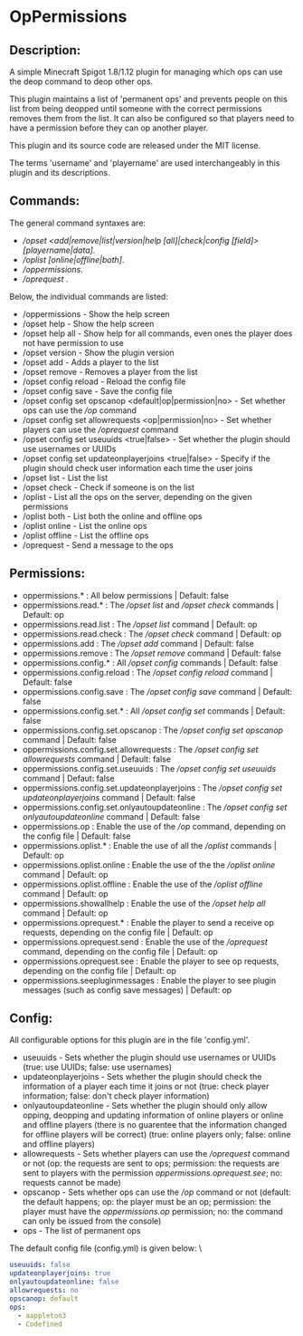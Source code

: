# OpPermissions
## Description: 
A simple Minecraft Spigot 1.8/1.12 plugin for managing which ops can use the deop command to deop other ops. 

This plugin maintains a list of 'permanent ops' and prevents people on this list from being deopped until someone with the correct permissions removes them from the list. It can also be configured so that players need to have a permission before they can op another player. 

This plugin and its source code are released under the MIT license. 

The terms 'username' and 'playername' are used interchangeably in this plugin and its descriptions. 

## Commands: 
The general command syntaxes are: 
 - */opset <add|remove|list|version|help [all]|check|config <action> [field]> [playername|data]*. 
 - */oplist [online|offline|both]*. 
 - */oppermissions*. 
 - */oprequest <message>*. 
 
Below, the individual commands are listed: 
 - /oppermissions - Show the help screen 
 - /opset help - Show the help screen 
 - /opset help all - Show help for all commands, even ones the player does not have permission to use 
 - /opset version - Show the plugin version 
 - /opset add <playername> - Adds a player to the list 
 - /opset remove <playername> - Removes a player from the list 
 - /opset config reload - Reload the config file 
 - /opset config save - Save the config file 
 - /opset config set opscanop <default|op|permission|no> - Set whether ops can use the */op* command 
 - /opset config set allowrequests <op|permission|no> - Set whether players can use the */oprequest* command 
 - /opset config set useuuids <true|false> - Set whether the plugin should use usernames or UUIDs 
 - /opset config set updateonplayerjoins <true|false> - Specify if the plugin should check user information each time the user joins 
 - /opset list - List the list 
 - /opset check <playername> - Check if someone is on the list 
 - /oplist - List all the ops on the server, depending on the given permissions 
 - /oplist both - List both the online and offline ops 
 - /oplist online - List the online ops 
 - /oplist offline - List the offline ops 
 - /oprequest <message> - Send a message to the ops 
  
## Permissions: 
 - oppermissions.* : All below permissions | Default: false 
 - oppermissions.read.* : The */opset list* and */opset check* commands | Default: op 
 - oppermissions.read.list : The */opset list* command | Default: op 
 - oppermissions.read.check : The */opset check* command | Default: op 
 - oppermissions.add : The */opset add* command | Default: false 
 - oppermissions.remove : The */opset remove* command | Default: false 
 - oppermissions.config.* : All */opset config* commands | Default: false 
 - oppermissions.config.reload : The */opset config reload* command | Default: false 
 - oppermissions.config.save : The */opset config save* command | Default: false 
 - oppermissions.config.set.* : All */opset config set* commands | Default: false 
 - oppermissions.config.set.opscanop : The */opset config set opscanop <value>* command | Default: false 
 - oppermissions.config.set.allowrequests : The */opset config set allowrequests <value>* command | Default: false 
 - oppermissions.config.set.useuuids : The */opset config set useuuids <value>* command | Defaut: false 
 - oppermissions.config.set.updateonplayerjoins : The */opset config set updateonplayerjoins <value>* command | Default: false 
 - oppermissions.config.set.onlyautoupdateonline : The */opset config set onlyautoupdateonline <value>* command | Default: false
 - oppermissions.op : Enable the use of the */op* command, depending on the config file | Default: false 
 - oppermissions.oplist.* : Enable the use of all the */oplist* commands | Default: op 
 - oppermissions.oplist.online : Enable the use of the the */oplist online* command | Default: op 
 - oppermissions.oplist.offline : Enable the use of the */oplist offline* command | Default: op 
 - oppermissions.showallhelp : Enable the use of the */opset help all* command | Default: op 
 - oppermissions.oprequest.* : Enable the player to send a receive op requests, depending on the config file | Default: op 
 - oppermissions.oprequest.send : Enable the use of the */oprequest <message>* command, depending on the config file | Default: op 
 - oppermissions.oprequest.see : Enable the player to see op requests, depending on the config file | Default: op 
 - oppermissions.seepluginmessages : Enable the player to see plugin messages (such as config save messages) | Default: op 

## Config: 
All configurable options for this plugin are in the file 'config.yml'. 
 - useuuids - Sets whether the plugin should use usernames or UUIDs (true: use UUIDs; false: use usernames) 
 - updateonplayerjoins - Sets whether the plugin should check the information of a player each time it joins or not (true: check player information; false: don't check player information) 
 - onlyautoupdateonline - Sets whether the plugin should only allow opping, deopping and updating information of online players or online and offline players (there is no guarentee that the information changed for offline players will be correct) (true: online players only; false: online and offline players) 
 - allowrequests - Sets whether players can use the */oprequest* command or not (op: the requests are sent to ops; permission: the requests are sent to players with the permission *oppermissions.oprequest.see*; no: requests cannot be made)  
 - opscanop - Sets whether ops can use the */op* command or not (default: the default happens; op: the player must be an op; permission: the player must have the *oppermissions.op* permission; no: the command can only be issued from the console)
 - ops - The list of permanent ops 

The default config file (config.yml) is given below: \
```YAML
useuuids: false
updateonplayerjoins: true
onlyautoupdateonline: false
allowrequests: no
opscanop: default
ops: 
  - aappleton3 
  - Codefined
```



